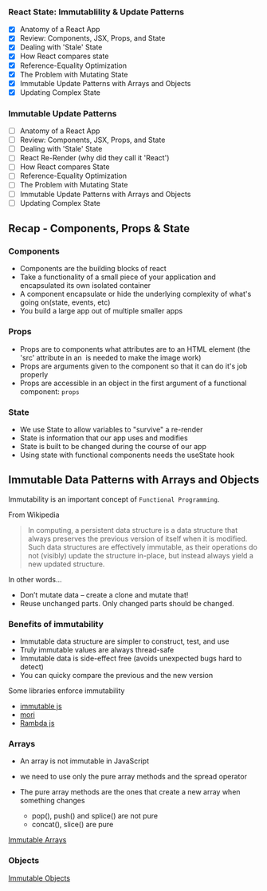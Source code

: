 ### React State: Immutablility & Update Patterns

- [x] Anatomy of a React App
- [x] Review: Components, JSX, Props, and State
- [x] Dealing with 'Stale' State
- [x] How React compares state
- [x] Reference-Equality Optimization
- [x] The Problem with Mutating State
- [x] Immutable Update Patterns with Arrays and Objects
- [x] Updating Complex State

### Immutable Update Patterns

- [ ] Anatomy of a React App
- [ ] Review: Components, JSX, Props, and State
- [ ] Dealing with 'Stale' State
- [ ] React Re-Render (why did they call it 'React')
- [ ] How React compares State
- [ ] Reference-Equality Optimization
- [ ] The Problem with Mutating State
- [ ] Immutable Update Patterns with Arrays and Objects
- [ ] Updating Complex State

## Recap - Components, Props & State

### Components

- Components are the building blocks of react
- Take a functionality of a small piece of your application and encapsulated its own isolated container
- A component encapsulate or hide the underlying complexity of what's going on(state, events, etc)
- You build a large app out of multiple smaller apps

### Props

- Props are to components what attributes are to an HTML element
  (the 'src' attribute in an <img> is needed to make the image work)
- Props are arguments given to the component so that it can do it's job properly
- Props are accessible in an object in the first argument of a functional component: `props`

### State
- We use State to allow variables to "survive" a re-render
- State is information that our app uses and modifies
- State is built to be changed during the course of our app
- Using state with functional components needs the useState hook

## Immutable Data Patterns with Arrays and Objects

Immutability is an important concept of `Functional Programming`.

From Wikipedia

> In computing, a persistent data structure is a data structure that always preserves the previous version of itself when it is modified. Such data structures are effectively immutable, as their operations do not (visibly) update the structure in-place, but instead always yield a new updated structure.

In other words...

- Don’t mutate data – create a clone and mutate that!
- Reuse unchanged parts. Only changed parts should be changed.

### Benefits of immutability

- Immutable data structure are simpler to construct, test, and use
- Truly immutable values are always thread-safe
- Immutable data is side-effect free (avoids unexpected bugs hard to detect)
- You can quicky compare the previous and the new version

Some libraries enforce immutability

- [immutable js](https://immutable-js.github.io/immutable-js/)
- [mori](https://swannodette.github.io/mori/)
- [Rambda js](https://ramdajs.com/)

### Arrays

- An array is not immutable in JavaScript
- we need to use only the pure array methods and the spread operator
- The pure array methods are the ones that create a new array when something changes

  - pop(), push() and splice() are not pure
  - concat(), slice() are pure

[Immutable Arrays](https://codesandbox.io/s/strange-neumann-j5g5y)

### Objects

[Immutable Objects](https://codesandbox.io/s/modest-pare-28lgm)